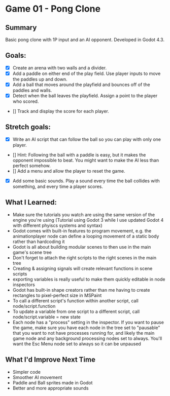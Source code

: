# Game 01 - Pong Clone

## Summary
Basic pong clone with 1P input and an AI opponent. Developed in Godot 4.3.

## Goals:
- [x] Create an arena with two walls and a divider.
- [x] Add a paddle on either end of the play field. Use player inputs to move the paddles up and down.
- [x] Add a ball that moves around the playfield and bounces off of the paddles and walls.
- [x] Detect when the ball leaves the playfield. Assign a point to the player who scored.
- [] Track and display the score for each player.

## Stretch goals:
- [x] Write an AI script that can follow the ball so you can play with only one player.
- [] Hint: Following the ball with a paddle is easy, but it makes the opponent impossible to beat. You might want to make the AI less than perfect somehow.
- [] Add a menu and allow the player to reset the game.
- [x] Add some basic sounds. Play a sound every time the ball collides with something, and every time a player scores.

## What I Learned:
- Make sure the tutorials you watch are using the same version of the engine you're using (Tutorial using Godot 3 while I use updated Godot 4 with different phyiscs systems and syntax)
- Godot comes with built-in features to program movement, e.g. the animationplayer node can define a looping movement of a static body rather than hardcoding it
- Godot is all about building modular scenes to then use in the main game's scene tree
- Don't forget to attach the right scripts to the right scenes in the main tree
- Creating & assigning signals will create relevant functions in scene scripts
- exporting variables is really useful to make them quickly editable in node inspectors
- Godot has built-in shape creators rather than me having to create rectangles to pixel-perfect size in MSPaint
- To call a different script's function within another script, call node/script.function
- To update a variable from one script to a different script, call node/script.variable = new state
- Each node has a "process" setting in the inspector. If you want to pause the game, make sure you have each node in the tree set to "pausable" that you want to not have processes running for, and likely the main game node and any background processing nodes set to always. You'll want the Esc Menu node set to always so it can be unpaused

## What I'd Improve Next Time
- Simpler code
- Smoother AI movement
- Paddle and Ball sprites made in Godot
- Better and more appropriate sounds
